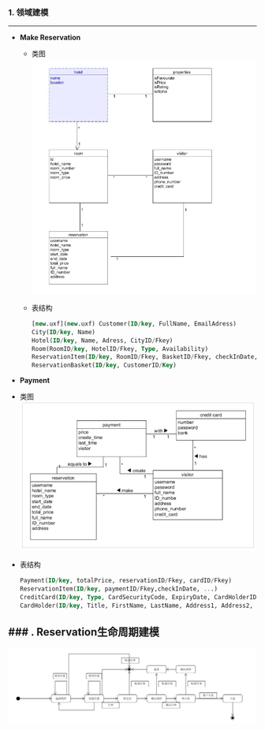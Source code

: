 ### 1. 领域建模

------

- **Make Reservation**

  - 类图
    ![](https://github.com/qw1998/xitongfenxi/blob/master/pic/6_2.jpg)
    

  - 表结构

    ```sql
    [new.uxf](new.uxf) Customer(ID/key, FullName, EmailAdress)
    City(ID/key, Name)
    Hotel(ID/key, Name, Adress, CityID/Fkey)
    Room(RoomID/key, HotelID/Fkey, Type, Availability)
    ReservationItem(ID/key, RoomID/Fkey, BasketID/Fkey, checkInDate, checkOutDate, NumberOfAdults, NumberOfChildren, Price, IsSmoking)
    ReservationBasket(ID/key, CustomerID/Key)
    ```

-  **Payment**

  - 类图
    ![](https://github.com/qw1998/xitongfenxi/blob/master/pic/6_3.jpg)
    

  - 表结构

    ```sql
    Payment(ID/key, totalPrice, reservationID/Fkey, cardID/Fkey)
    ReservationItem(ID/key, paymentID/Fkey,checkInDate, ...)
    CreditCard(ID/key, Type, CardSecurityCode, ExpiryDate, CardHolderID/Fkey)
    CardHolder(ID/key, Title, FirstName, LastName, Address1, Address2, City, CountyOrState, Country, Postcode, DaytimeTelephone, EveningTelephone)
    ```

## ### . Reservation生命周期建模

![](https://github.com/qw1998/xitongfenxi/blob/master/pic/6_1.jpg)
